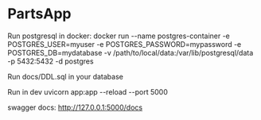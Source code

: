 # PartsApp

Run postgresql in docker:
docker run --name postgres-container -e POSTGRES_USER=myuser -e POSTGRES_PASSWORD=mypassword -e POSTGRES_DB=mydatabase -v /path/to/local/data:/var/lib/postgresql/data -p 5432:5432 -d postgres

Run docs/DDL.sql in your database

Run in dev
uvicorn app:app --reload --port 5000

swagger docs: http://127.0.0.1:5000/docs